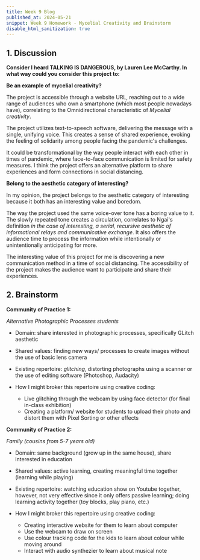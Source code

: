 ```yaml
---
title: Week 9 Blog
published_at: 2024-05-21
snippet: Week 9 Homework - Mycelial Creativity and Brainstorm
disable_html_sanitization: true
---
```


## 1. Discussion

**Consider I heard TALKING IS DANGEROUS, by Lauren Lee McCarthy. In what way could you consider this project to:**

**Be an example of mycelial creativity?**

The project is accessible through a website URL, reaching out to a wide range of audiences who own a smartphone (which most people nowadays have), correlating to the Omnidirectional characteristic of *Mycelial creativity*. 

The project utilizes text-to-speech software, delivering the message with a single, unifying voice. This creates a sense of shared experience, evoking the feeling of solidarity among people facing the pandemic's challenges.

It could be transformational by the way people interact with each other in times of pandemic, where face-to-face communication is limited for safety measures. I think the project offers an alternative platform to share experiences and form connections in social distancing. 

**Belong to the aesthetic category of interesting?**

In my opinion, the project belongs to the aesthetic category of interesting because it both has an interesting value and boredom. 

The way the project used the same voice-over tone has a boring value to it. The slowly repeated tone creates a circulation, correlates to Ngai's definition *in the case of interesting, a serial, recursive aesthetic of informational relays and communicative exchange*. It also offers the audience time to process the information while intentionally or unintentionally anticipating for more. 

The interesting value of this project for me is discovering a new communication method in a time of social distancing. The accessibility of the project makes the audience want to participate and share their experiences.

## 2. Brainstorm

**Community of Practice 1:** 

*Alternative Photographic Processes students*

- Domain: share interested in photographic processes, specifically GLitch aesthetic

- Shared values: finding new ways/ processes to create images without the use of basic lens camera

- Existing repertoire: *glitching*, distorting photographs using a scanner or the use of editing software (Photoshop, Audacity)

- How I might broker this repertoire using creative coding: 
    - Live glitching through the webcam by using face detector (for final in-class exhibition)
    - Creating a platform/ website for students to upload their photo and distort them with Pixel Sorting or other effects

**Community of Practice 2:** 

*Family (cousins from 5-7 years old)*

- Domain: same background (grow up in the same house), share interested in education

- Shared values: active learning, creating meaningful time together (learning while playing)

- Existing repertoire: watching education show on Youtube together, however, not very effective since it only offers passive learning; doing learning activity together (toy blocks, play piano, etc.)

- How I might broker this repertoire using creative coding:
    - Creating interactive website for them to learn about computer
    - Use the webcam to draw on screen
    - Use colour tracking code for the kids to learn about colour while moving around
    - Interact with audio synthezier to learn about musical note

<p>
<br>
<p>